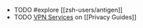 - TODO #explore [[zsh-users/antigen]]
- TODO [VPN Services](https://www.privacyguides.org/vpn/) on [[Privacy Guides]]